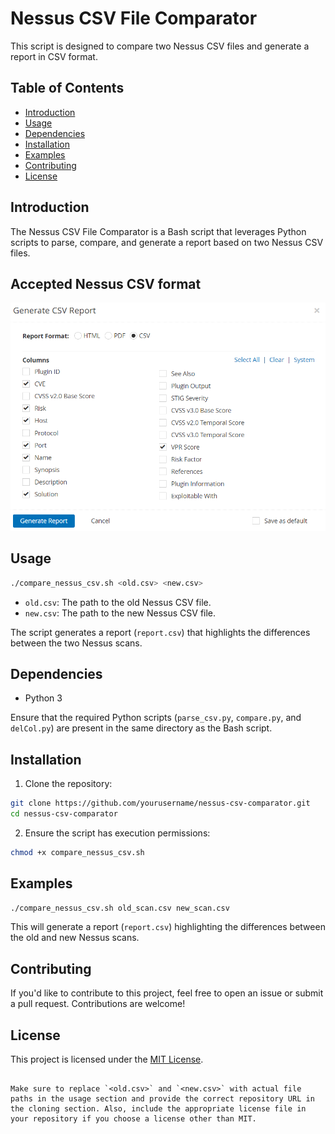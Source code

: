 # Nessus CSV File Comparator

This script is designed to compare two Nessus CSV files and generate a report in CSV format.

## Table of Contents
- [Introduction](#introduction)
- [Usage](#usage)
- [Dependencies](#dependencies)
- [Installation](#installation)
- [Examples](#examples)
- [Contributing](#contributing)
- [License](#license)

## Introduction

The Nessus CSV File Comparator is a Bash script that leverages Python scripts to parse, compare, and generate a report based on two Nessus CSV files.

## Accepted Nessus CSV format
![GitHub Logo](/sys/requirement.png)


## Usage

```bash
./compare_nessus_csv.sh <old.csv> <new.csv>
```

- `old.csv`: The path to the old Nessus CSV file.
- `new.csv`: The path to the new Nessus CSV file.

The script generates a report (`report.csv`) that highlights the differences between the two Nessus scans.

## Dependencies

- Python 3

Ensure that the required Python scripts (`parse_csv.py`, `compare.py`, and `delCol.py`) are present in the same directory as the Bash script.

## Installation

1. Clone the repository:

```bash
git clone https://github.com/yourusername/nessus-csv-comparator.git
cd nessus-csv-comparator
```

2. Ensure the script has execution permissions:

```bash
chmod +x compare_nessus_csv.sh
```

## Examples

```bash
./compare_nessus_csv.sh old_scan.csv new_scan.csv
```

This will generate a report (`report.csv`) highlighting the differences between the old and new Nessus scans.

## Contributing

If you'd like to contribute to this project, feel free to open an issue or submit a pull request. Contributions are welcome!

## License

This project is licensed under the [MIT License](LICENSE).
```

Make sure to replace `<old.csv>` and `<new.csv>` with actual file paths in the usage section and provide the correct repository URL in the cloning section. Also, include the appropriate license file in your repository if you choose a license other than MIT.
